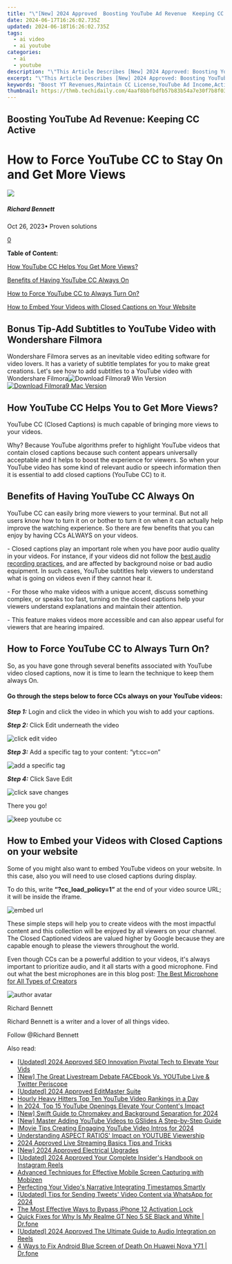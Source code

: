 ```yaml
---
title: "\"[New] 2024 Approved  Boosting YouTube Ad Revenue  Keeping CC Active\""
date: 2024-06-17T16:26:02.735Z
updated: 2024-06-18T16:26:02.735Z
tags:
  - ai video
  - ai youtube
categories:
  - ai
  - youtube
description: "\"This Article Describes [New] 2024 Approved: Boosting YouTube Ad Revenue: Keeping CC Active\""
excerpt: "\"This Article Describes [New] 2024 Approved: Boosting YouTube Ad Revenue: Keeping CC Active\""
keywords: "Boost YT Revenues,Maintain CC License,YouTube Ad Income,Active CC for Ads,Maximize YouTube Earnings,Keep CC Engaged,Optimizing YouTube Profits"
thumbnail: https://thmb.techidaily.com/4aaf8bbfbdfb57b83b54a7e30f7b8f03d80755a12a2b526e9a90435fad802df2.jpg
---
```


## Boosting YouTube Ad Revenue: Keeping CC Active

# How to Force YouTube CC to Stay On and Get More Views

![](https://images.wondershare.com/filmora/article-images/richard-bennett.jpg)

##### Richard Bennett

 Oct 26, 2023• Proven solutions

[0](#commentsBoxSeoTemplate)

**Table of Content:**

[How YouTube CC Helps You Get More Views?](#p1)

[Benefits of Having YouTube CC Always On](#p2)

[How to Force YouTube CC to Always Turn On?](#p3)

[How to Embed Your Videos with Closed Captions on Your Website](#p4)

## Bonus Tip-Add Subtitles to YouTube Video with Wondershare Filmora

Wondershare Filmora serves as an inevitable video editing software for video lovers. It has a variety of subtitle templates for you to make great creations. Let's see how to add subtitles to a YouTube video with Wondershare Filmora![![Download Filmora9 Win Version](https://images.wondershare.com/filmora/guide/download-btn-win.jpg) ](https://tools.techidaily.com/wondershare/filmora/download/) [![Download Filmora9 Mac Version](https://images.wondershare.com/filmora/guide/download-btn-mac.jpg) ](https://tools.techidaily.com/wondershare/filmora/download/)

## **How YouTube CC Helps You to Get More Views?**

YouTube CC (Closed Captions) is much capable of bringing more views to your videos.

Why? Because YouTube algorithms prefer to highlight YouTube videos that contain closed captions because such content appears universally acceptable and it helps to boost the experience for viewers. So when your YouTube video has some kind of relevant audio or speech information then it is essential to add closed captions (YouTube CC) to it.

## **Benefits of Having YouTube CC Always On**

YouTube CC can easily bring more viewers to your terminal. But not all users know how to turn it on or bother to turn it on when it can actually help improve the watching experience. So there are few benefits that you can enjoy by having CCs ALWAYS on your videos.

\- Closed captions play an important role when you have poor audio quality in your videos. For instance, if your videos did not follow the [best audio recording practices](https://tools.techidaily.com/wondershare/filmora/download/), and are affected by background noise or bad audio equipment. In such cases, YouTube subtitles help viewers to understand what is going on videos even if they cannot hear it.

\- For those who make videos with a unique accent, discuss something complex, or speaks too fast, turning on the closed captions help your viewers understand explanations and maintain their attention.

\- This feature makes videos more accessible and can also appear useful for viewers that are hearing impaired.

## **How to Force YouTube CC to Always Turn On?**

So, as you have gone through several benefits associated with YouTube video closed captions, now it is time to learn the technique to keep them always On.

#### **Go through the steps below to force CCs always on your YouTube videos:**

**_Step 1:_** Login and click the video in which you wish to add your captions.

**_Step 2:_** Click Edit underneath the video

![click edit video](https://images.wondershare.com/filmora/article-images/click-edit-video1.png)

**_Step 3:_** Add a specific tag to your content: “yt:cc=on”

![add a specific tag](https://images.wondershare.com/filmora/article-images/add-specific-tag2.png)

**_Step 4:_** Click Save Edit

![click save changes](https://images.wondershare.com/filmora/article-images/click-save-change3.png)

 There you go!

![keep youtube cc](https://images.wondershare.com/filmora/article-images/keep-youtube-cc4.png)

## **How to Embed your Videos with Closed Captions on your website**

Some of you might also want to embed YouTube videos on your website. In this case, also you will need to use closed captions during display.

To do this, write **“?cc\_load\_policy=1”** at the end of your video source URL; it will be inside the iframe.

![embed url](https://images.wondershare.com/filmora/article-images/embed-url.png)

These simple steps will help you to create videos with the most impactful content and this collection will be enjoyed by all viewers on your channel. The Closed Captioned videos are valued higher by Google because they are capable enough to please the viewers throughout the world.

 Even though CCs can be a powerful addition to your videos, it's always important to prioritize audio, and it all starts with a good microphone. Find out what the best microphones are in this blog post: [The Best Microphone for All Types of Creators](https://tools.techidaily.com/wondershare/filmora/download/)

![author avatar](https://images.wondershare.com/filmora/article-images/richard-bennett.jpg)

Richard Bennett

Richard Bennett is a writer and a lover of all things video.

Follow @Richard Bennett


<ins class="adsbygoogle"
     style="display:block"
     data-ad-format="autorelaxed"
     data-ad-client="ca-pub-7571918770474297"
     data-ad-slot="1223367746"></ins>



<ins class="adsbygoogle"
     style="display:block"
     data-ad-client="ca-pub-7571918770474297"
     data-ad-slot="8358498916"
     data-ad-format="auto"
     data-full-width-responsive="true"></ins>

<span class="atpl-alsoreadstyle">Also read:</span>
<div><ul>
<li><a href="https://youtube-docs.techidaily.com/ed-2024-approved-seo-innovation-pivotal-tech-to-elevate-your-vids/"><u>[Updated] 2024 Approved  SEO Innovation  Pivotal Tech to Elevate Your Vids</u></a></li>
<li><a href="https://youtube-docs.techidaily.com/he-great-livestream-debate-facebook-vs-youtube-live-and-twitter-periscope/"><u>[New] The Great Livestream Debate  FACEbook Vs. YOUTube Live & Twitter Periscope</u></a></li>
<li><a href="https://youtube-docs.techidaily.com/ed-2024-approved-editmaster-suite/"><u>[Updated] 2024 Approved  EditMaster Suite</u></a></li>
<li><a href="https://youtube-docs.techidaily.com/y-heavy-hitters-top-ten-youtube-video-rankings-in-a-day/"><u>Hourly Heavy Hitters  Top Ten YouTube Video Rankings in a Day</u></a></li>
<li><a href="https://youtube-docs.techidaily.com/24-top-15-youtube-openings-elevate-your-contents-impact/"><u>In 2024, Top 15 YouTube Openings  Elevate Your Content's Impact</u></a></li>
<li><a href="https://youtube-docs.techidaily.com/wift-guide-to-chromakey-and-background-separation-for-2024/"><u>[New] Swift Guide to Chromakey and Background Separation for 2024</u></a></li>
<li><a href="https://youtube-docs.techidaily.com/aster-adding-youtube-videos-to-gslides-a-step-by-step-guide/"><u>[New] Master Adding YouTube Videos to GSlides  A Step-by-Step Guide</u></a></li>
<li><a href="https://youtube-docs.techidaily.com/e-tips-creating-engaging-youtube-video-intros-for-2024/"><u>IMovie Tips  Creating Engaging YouTube Video Intros for 2024</u></a></li>
<li><a href="https://youtube-docs.techidaily.com/standing-aspect-ratios-impact-on-youtube-viewership/"><u>Understanding ASPECT RATIOS' Impact on YOUTUBE Viewership</u></a></li>
<li><a href="https://extra-support.techidaily.com/2024-approved-live-streaming-basics-tips-and-tricks/"><u>2024 Approved  Live Streaming Basics  Tips and Tricks</u></a></li>
<li><a href="https://facebook-record-videos.techidaily.com/new-2024-approved-electrical-upgrades/"><u>[New] 2024 Approved  Electrical Upgrades</u></a></li>
<li><a href="https://instagram-video-recordings.techidaily.com/updated-2024-approved-your-complete-insiders-handbook-on-instagram-reels/"><u>[Updated] 2024 Approved  Your Complete Insider's Handbook on Instagram Reels</u></a></li>
<li><a href="https://desktop-recording.techidaily.com/advanced-techniques-for-effective-mobile-screen-capturing-with-mobizen/"><u>Advanced Techniques for Effective Mobile Screen Capturing with Mobizen</u></a></li>
<li><a href="https://youtube-video-recordings.techidaily.com/perfecting-your-videos-narrative-integrating-timestamps-smartly/"><u>Perfecting Your Video's Narrative  Integrating Timestamps Smartly</u></a></li>
<li><a href="https://twitter-videos.techidaily.com/updated-tips-for-sending-tweets-video-content-via-whatsapp-for-2024/"><u>[Updated] Tips for Sending Tweets' Video Content via WhatsApp for 2024</u></a></li>
<li><a href="https://activate-lock.techidaily.com/the-most-effective-ways-to-bypass-iphone-12-activation-lock-by-drfone-ios/"><u>The Most Effective Ways to Bypass iPhone 12 Activation Lock</u></a></li>
<li><a href="https://howto.techidaily.com/quick-fixes-for-why-is-my-realme-gt-neo-5-se-black-and-white-drfone-by-drfone-fix-android-problems-fix-android-problems/"><u>Quick Fixes for Why Is My Realme GT Neo 5 SE Black and White | Dr.fone</u></a></li>
<li><a href="https://instagram-video-recordings.techidaily.com/updated-2024-approved-the-ultimate-guide-to-audio-integration-on-reels/"><u>[Updated] 2024 Approved  The Ultimate Guide to Audio Integration on Reels</u></a></li>
<li><a href="https://howto.techidaily.com/4-ways-to-fix-android-blue-screen-of-death-on-huawei-nova-y71-drfone-by-drfone-fix-android-problems-fix-android-problems/"><u>4 Ways to Fix Android Blue Screen of Death On Huawei Nova Y71 | Dr.fone</u></a></li>
</ul></div>
